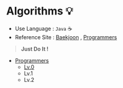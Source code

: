 # Algorithms 💡

+ Use Language : `Java` ☕
+ Reference Site : <a href="https://www.acmicpc.net/">Baekjoon</a> , <a href="https://programmers.co.kr/?utm_source=google&utm_medium=cpc&utm_campaign=brand_prgms_sitelink_pc&gclid=CjwKCAiA2L-dBhACEiwAu8Q9YLrnyI0JK2BC3CwTV_MOsXnwBRmHhGAwyTdLLVjB5-Ht0uRLA3p7uxoC4HwQAvD_BwE">Programmers</a>

> **Just Do It !**

+ <a href="https://github.com/DevJaepaL/Algorithms/tree/main/Programmers">Programmers</a>
    + <a href="https://github.com/DevJaepaL/Algorithms/tree/main/Programmers/src/Programmers_Lv0">Lv.0</a>
    + Lv.1
    + Lv.2

